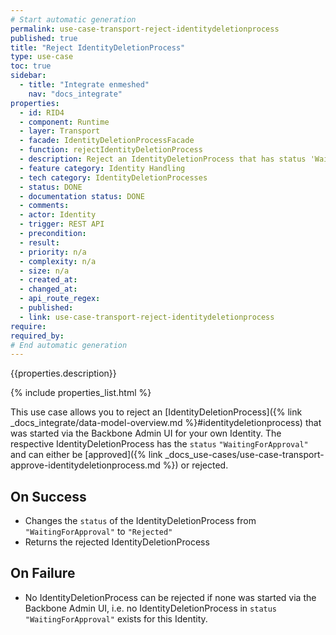 ```yaml
---
# Start automatic generation
permalink: use-case-transport-reject-identitydeletionprocess
published: true
title: "Reject IdentityDeletionProcess"
type: use-case
toc: true
sidebar:
  - title: "Integrate enmeshed"
    nav: "docs_integrate"
properties:
  - id: RID4
  - component: Runtime
  - layer: Transport
  - facade: IdentityDeletionProcessFacade
  - function: rejectIdentityDeletionProcess
  - description: Reject an IdentityDeletionProcess that has status 'WaitingForApproval' that was started by external support channel (from Backbone Admin UI)
  - feature category: Identity Handling
  - tech category: IdentityDeletionProcesses
  - status: DONE
  - documentation status: DONE
  - comments:
  - actor: Identity
  - trigger: REST API
  - precondition:
  - result:
  - priority: n/a
  - complexity: n/a
  - size: n/a
  - created_at:
  - changed_at:
  - api_route_regex:
  - published:
  - link: use-case-transport-reject-identitydeletionprocess
require:
required_by:
# End automatic generation
---
```


{{properties.description}}

{% include properties_list.html %}

This use case allows you to reject an [IdentityDeletionProcess]({% link _docs_integrate/data-model-overview.md %}#identitydeletionprocess) that was started via the Backbone Admin UI for your own Identity.
The respective IdentityDeletionProcess has the `status` `"WaitingForApproval"` and can either be [approved]({% link _docs_use-cases/use-case-transport-approve-identitydeletionprocess.md %}) or rejected.

## On Success

- Changes the `status` of the IdentityDeletionProcess from `"WaitingForApproval"` to `"Rejected"`
- Returns the rejected IdentityDeletionProcess

## On Failure

- No IdentityDeletionProcess can be rejected if none was started via the Backbone Admin UI, i.e. no IdentityDeletionProcess in `status` `"WaitingForApproval"` exists for this Identity.

